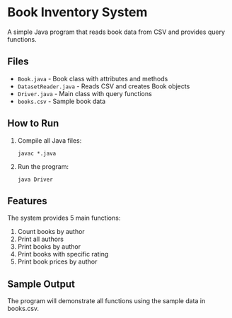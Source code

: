 # Book Inventory System

A simple Java program that reads book data from CSV and provides query functions.

## Files
- `Book.java` - Book class with attributes and methods
- `DatasetReader.java` - Reads CSV and creates Book objects  
- `Driver.java` - Main class with query functions
- `books.csv` - Sample book data

## How to Run

1. Compile all Java files:
   ```
   javac *.java
   ```

2. Run the program:
   ```
   java Driver
   ```

## Features

The system provides 5 main functions:
1. Count books by author
2. Print all authors
3. Print books by author
4. Print books with specific rating
5. Print book prices by author

## Sample Output

The program will demonstrate all functions using the sample data in books.csv.
